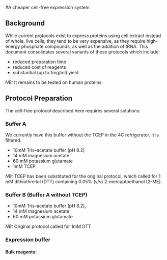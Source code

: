 #A cheaper cell-free expression system



## Background
While current protocols exist to express proteins using cell extract instead of whole, live cells, they tend to be very expensive, as they require high-energy phosphate compounds, as well as the addition of tRNA. This document consolidates several variants of these protocols which include:
- reduced preparation time
- reduced cost of reagents
- substantial (up to 1mg/ml) yield

*NB:* It remains to be tested on human proteins.

## Protocol Preparation

The cell-free protocol described here requires several solutions:

### Buffer A

We currently have this buffer without the TCEP in the 4C refrigerator. It is filtered.

- 10mM Tris–acetate buffer (pH 8.2)
- 14 mM magnesium acetate
- 60 mM potassium glutamate
- 1mM TCEP

*NB:* TCEP has been substituted for the original protocol, which called for 1 mM dithiothreitol (DTT) containing 0.05% (v/v) 2-mercaptoethanol (2-ME).

### Buffer B (Buffer A without TCEP)
- 10mM Tris–acetate buffer (pH 8.2),
- 14 mM magnesium acetate
- 60 mM potassium glutamate

*NB:* Original protocol called for 1mM DTT

### Expression buffer

#### Bulk reagents:
